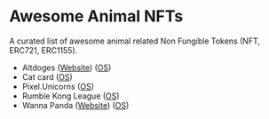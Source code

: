 # Awesome Animal NFTs

A curated list of awesome animal related Non Fungible Tokens (NFT, ERC721, ERC1155).

* Altdoges ([Website](https://www.altdoges.com/)) ([OS](https://opensea.io/collection/altdoges))
* Cat card ([OS](https://opensea.io/collection/cat-card))
* Pixel.Unicorns ([OS](https://opensea.io/collection/pixel-unicorns-))
* Rumble Kong League ([OS](https://opensea.io/collection/rumble-kong-league))
* Wanna Panda ([Website](https://wannapanda.com/)) ([OS](https://opensea.io/collection/wannapandaofficial))
